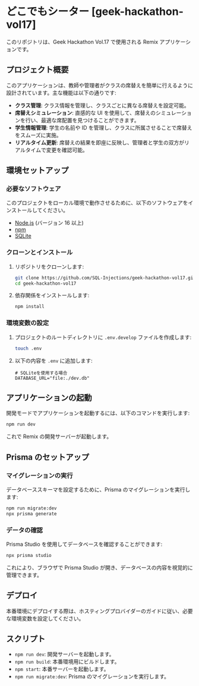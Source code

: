 # どこでもシーター [geek-hackathon-vol17]

このリポジトリは、Geek Hackathon Vol.17 で使用される Remix アプリケーションです。

## プロジェクト概要

このアプリケーションは、教師や管理者がクラスの席替えを簡単に行えるように設計されています。主な機能は以下の通りです:

-   **クラス管理**: クラス情報を管理し、クラスごとに異なる席替えを設定可能。
-   **席替えシミュレーション**: 直感的な UI を使用して、席替えのシミュレーションを行い、最適な席配置を見つけることができます。
-   **学生情報管理**: 学生の名前や ID を管理し、クラスに所属させることで席替えをスムーズに実施。
-   **リアルタイム更新**: 席替えの結果を即座に反映し、管理者と学生の双方がリアルタイムで変更を確認可能。

## 環境セットアップ

### 必要なソフトウェア

このプロジェクトをローカル環境で動作させるために、以下のソフトウェアをインストールしてください。

-   [Node.js](https://nodejs.org/) (バージョン 16 以上)
-   [npm](https://www.npmjs.com/)
-   [SQLite](https://www.sqlite.org/)

### クローンとインストール

1. リポジトリをクローンします:

    ```bash
    git clone https://github.com/SQL-Injections/geek-hackathon-vol17.git
    cd geek-hackathon-vol17
    ```

2. 依存関係をインストールします:

    ```bash
    npm install
    ```

### 環境変数の設定

1. プロジェクトのルートディレクトリに `.env.develop` ファイルを作成します:

    ```bash
    touch .env
    ```

2. 以下の内容を `.env` に追加します:

    ```env
    # SQLiteを使用する場合
    DATABASE_URL="file:./dev.db"
    ```

## アプリケーションの起動

開発モードでアプリケーションを起動するには、以下のコマンドを実行します:

```bash
npm run dev
```

これで Remix の開発サーバーが起動します。

## Prisma のセットアップ

### マイグレーションの実行

データベーススキーマを設定するために、Prisma のマイグレーションを実行します:

```bash
npm run migrate:dev
npx prisma generate
```

### データの確認

Prisma Studio を使用してデータベースを確認することができます:

```bash
npx prisma studio
```

これにより、ブラウザで Prisma Studio が開き、データベースの内容を視覚的に管理できます。

## デプロイ

本番環境にデプロイする際は、ホスティングプロバイダーのガイドに従い、必要な環境変数を設定してください。

## スクリプト

-   `npm run dev`: 開発サーバーを起動します。
-   `npm run build`: 本番環境用にビルドします。
-   `npm start`: 本番サーバーを起動します。
-   `npm run migrate:dev`: Prisma のマイグレーションを実行します。
